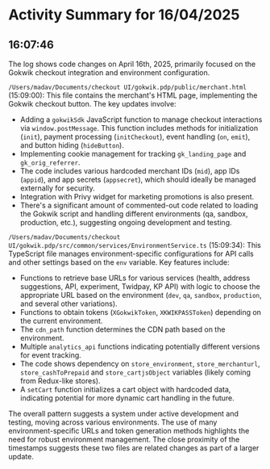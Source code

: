 # Activity Summary for 16/04/2025

## 16:07:46
The log shows code changes on April 16th, 2025,  primarily focused on the Gokwik checkout integration and environment configuration.

`/Users/madav/Documents/checkout UI/gokwik.pdp/public/merchant.html` (15:09:00): This file contains the merchant's HTML page, implementing the Gokwik checkout button.  The key updates involve:

*   Adding a `gokwikSdk` JavaScript function to manage checkout interactions via `window.postMessage`. This function includes methods for initialization (`init`), payment processing (`initCheckout`), event handling (`on`, `emit`), and button hiding (`hideButton`).
*   Implementing cookie management for tracking `gk_landing_page` and `gk_orig_referrer`.
*   The code includes various hardcoded merchant IDs (`mid`), app IDs (`appid`), and app secrets (`appsecret`), which should ideally be managed externally for security.
*   Integration with Privy widget for marketing promotions is also present.
*   There's a significant amount of commented-out code related to loading the Gokwik script and handling different environments (qa, sandbox, production, etc.), suggesting ongoing development and testing.

`/Users/madav/Documents/checkout UI/gokwik.pdp/src/common/services/EnvironmentService.ts` (15:09:34): This TypeScript file manages environment-specific configurations for API calls and other settings based on the `env` variable.  Key features include:

*   Functions to retrieve base URLs for various services (health, address suggestions, API, experiment, Twidpay, KP API) with logic to choose the appropriate URL based on the environment (`dev`, `qa`, `sandbox`, `production`, and several other variations).
*   Functions to obtain tokens (`XGokwikToken`, `XKWIKPASSToken`) depending on the current environment.
*   The `cdn_path` function determines the CDN path based on the environment.
*   Multiple `analytics_api` functions indicating potentially different versions for event tracking.  
*   The code shows dependency on  `store_environment`, `store_merchanturl`, `store_cashToPrepaid` and `store_cartjsObject` variables (likely coming from Redux-like stores).
*   A `setCart` function initializes a cart object with hardcoded data, indicating potential for more dynamic cart handling in the future.

The overall pattern suggests a system under active development and testing, moving across various environments. The use of many environment-specific URLs and token generation methods highlights the need for robust environment management.  The close proximity of the timestamps suggests these two files are related changes as part of a larger update.
